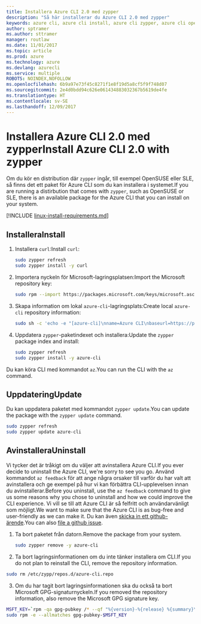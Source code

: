 ```yaml
---
title: Installera Azure CLI 2.0 med zypper
description: "Så här installerar du Azure CLI 2.0 med zypper"
keywords: azure cli, azure cli install, azure cli zypper, azure cli opensuse, azure cli sle
author: sptramer
ms.author: sttramer
manager: routlaw
ms.date: 11/01/2017
ms.topic: article
ms.prod: azure
ms.technology: azure
ms.devlang: azurecli
ms.service: multiple
ROBOTS: NOINDEX,NOFOLLOW
ms.openlocfilehash: 6b9a97e73f45c8271f1e8f19d5a8cf5f9f748d07
ms.sourcegitcommit: 2e4d0bdd94c626e061434883032367b5619de4fe
ms.translationtype: HT
ms.contentlocale: sv-SE
ms.lasthandoff: 12/09/2017
---
```

# <a name="install-azure-cli-20-with-zypper"></a><span data-ttu-id="d397c-104">Installera Azure CLI 2.0 med zypper</span><span class="sxs-lookup"><span data-stu-id="d397c-104">Install Azure CLI 2.0 with zypper</span></span>

<span data-ttu-id="d397c-105">Om du kör en distribution där `zypper` ingår, till exempel OpenSUSE eller SLE, så finns det ett paket för Azure CLI som du kan installera i systemet.</span><span class="sxs-lookup"><span data-stu-id="d397c-105">If you are running a distirbution that comes with `zypper`, such as OpenSUSE or SLE, there is an available package for the Azure CLI that you can install on your system.</span></span>

[!INCLUDE [linux-install-requirements.md](includes/linux-install-requirements.md)]

## <a name="install"></a><span data-ttu-id="d397c-106">Installera</span><span class="sxs-lookup"><span data-stu-id="d397c-106">Install</span></span>

1. <span data-ttu-id="d397c-107">Installera `curl`:</span><span class="sxs-lookup"><span data-stu-id="d397c-107">Install `curl`:</span></span>

   ```bash
   sudo zypper refresh
   sudo zypper install -y curl
   ```

2. <span data-ttu-id="d397c-108">Importera nyckeln för Microsoft-lagringsplatsen:</span><span class="sxs-lookup"><span data-stu-id="d397c-108">Import the Microsoft repository key:</span></span>

   ```bash
   sudo rpm --import https://packages.microsoft.com/keys/microsoft.asc
   ```

3. <span data-ttu-id="d397c-109">Skapa information om lokal `azure-cli`-lagringsplats:</span><span class="sxs-lookup"><span data-stu-id="d397c-109">Create local `azure-cli` repository information:</span></span>

   ```bash
   sudo sh -c 'echo -e "[azure-cli]\nname=Azure CLI\nbaseurl=https://packages.microsoft.com/yumrepos/azure-cli\nenabled=1\ntype=rpm-md\ngpgcheck=1\ngpgkey=https://packages.microsoft.com/keys/microsoft.asc" > /etc/zypp/repos.d/azure-cli.repo'
   ```

4. <span data-ttu-id="d397c-110">Uppdatera `zypper`-paketindexet och installera:</span><span class="sxs-lookup"><span data-stu-id="d397c-110">Update the `zypper` package index and install:</span></span>

   ```bash
   sudo zypper refresh
   sudo zypper install -y azure-cli
   ```

<span data-ttu-id="d397c-111">Du kan köra CLI med kommandot `az`.</span><span class="sxs-lookup"><span data-stu-id="d397c-111">You can run the CLI with the `az` command.</span></span>

## <a name="update"></a><span data-ttu-id="d397c-112">Uppdatering</span><span class="sxs-lookup"><span data-stu-id="d397c-112">Update</span></span>

<span data-ttu-id="d397c-113">Du kan uppdatera paketet med kommandot `zypper update`.</span><span class="sxs-lookup"><span data-stu-id="d397c-113">You can update the package with the `zypper update` command.</span></span>

```bash
sudo zypper refresh
sudo zypper update azure-cli
```

## <a name="uninstall"></a><span data-ttu-id="d397c-114">Avinstallera</span><span class="sxs-lookup"><span data-stu-id="d397c-114">Uninstall</span></span>

<span data-ttu-id="d397c-115">Vi tycker det är tråkigt om du väljer att avinstallera Azure CLI.</span><span class="sxs-lookup"><span data-stu-id="d397c-115">If you ever decide to uninstall the Azure CLI, we're sorry to see you go.</span></span> <span data-ttu-id="d397c-116">Använd kommandot `az feedback` för att ange några orsaker till varför du har valt att avinstallera och ge exempel på hur vi kan förbättra CLI-upplevelsen innan du avinstallerar.</span><span class="sxs-lookup"><span data-stu-id="d397c-116">Before you uninstall, use the `az feedback` command to give us some reasons why you chose to uninstall and how we could improve the CLI experience.</span></span> <span data-ttu-id="d397c-117">Vi vill se till att Azure CLI är så felfritt och användarvänligt som möjligt.</span><span class="sxs-lookup"><span data-stu-id="d397c-117">We want to make sure that the Azure CLI is as bug-free and user-friendly as we can make it.</span></span> <span data-ttu-id="d397c-118">Du kan även [skicka in ett github-ärende](https://github.com/Azure/azure-cli/issues).</span><span class="sxs-lookup"><span data-stu-id="d397c-118">You can also [file a github issue](https://github.com/Azure/azure-cli/issues).</span></span>

1. <span data-ttu-id="d397c-119">Ta bort paketet från datorn.</span><span class="sxs-lookup"><span data-stu-id="d397c-119">Remove the package from your system.</span></span>

    ```bash
    sudo zypper remove -y azure-cli
    ```

2. <span data-ttu-id="d397c-120">Ta bort lagringsinformationen om du inte tänker installera om CLI.</span><span class="sxs-lookup"><span data-stu-id="d397c-120">If you do not plan to reinstall the CLI, remove the repository information.</span></span>

  ```bash
  sudo rm /etc/zypp/repos.d/azure-cli.repo
  ```

3. <span data-ttu-id="d397c-121">Om du har tagit bort lagringsinformationen ska du också ta bort Microsoft GPG-signaturnyckeln.</span><span class="sxs-lookup"><span data-stu-id="d397c-121">If you removed the repository information, also remove the Microsoft GPG signature key.</span></span>

  ```bash
  MSFT_KEY=`rpm -qa gpg-pubkey /* --qf "%{version}-%{release} %{summary}\n" | grep Microsoft | awk '{print $1}'`
  sudo rpm -e --allmatches gpg-pubkey-$MSFT_KEY
  ```

